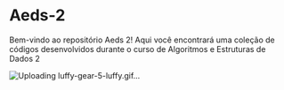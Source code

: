 # Aeds-2
Bem-vindo ao repositório Aeds 2! Aqui você encontrará uma coleção de códigos desenvolvidos durante o curso de Algoritmos e Estruturas de Dados 2


![Uploading luffy-gear-5-luffy.gif…]()

